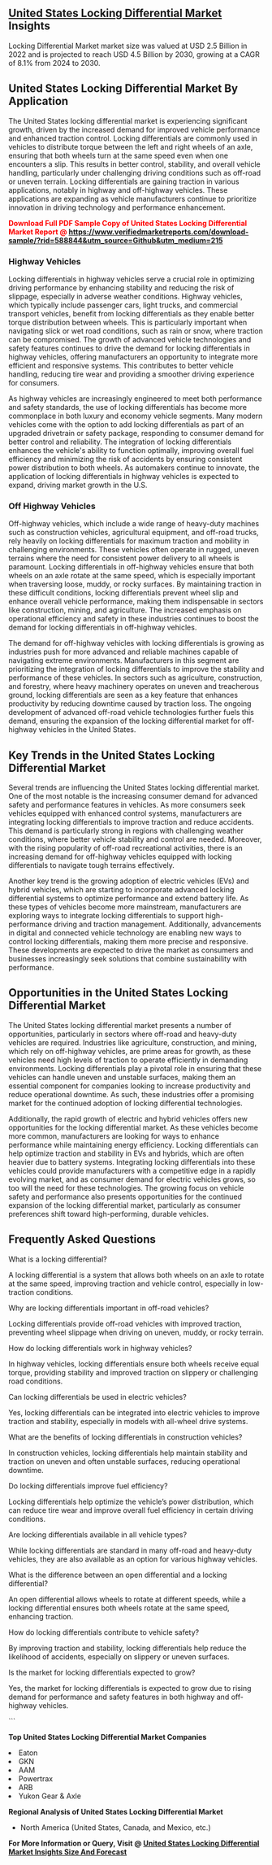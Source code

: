 <h2><a href="https://www.verifiedmarketreports.com/download-sample/?rid=588844&amp;utm_source=Github&amp;utm_medium=215" target="_blank">United States Locking Differential Market</a> Insights</h2><p>Locking Differential Market market size was valued at USD 2.5 Billion in 2022 and is projected to reach USD 4.5 Billion by 2030, growing at a CAGR of 8.1% from 2024 to 2030.</p><p><h2>United States Locking Differential Market By Application</h2><p>The United States locking differential market is experiencing significant growth, driven by the increased demand for improved vehicle performance and enhanced traction control. Locking differentials are commonly used in vehicles to distribute torque between the left and right wheels of an axle, ensuring that both wheels turn at the same speed even when one encounters a slip. This results in better control, stability, and overall vehicle handling, particularly under challenging driving conditions such as off-road or uneven terrain. Locking differentials are gaining traction in various applications, notably in highway and off-highway vehicles. These applications are expanding as vehicle manufacturers continue to prioritize innovation in driving technology and performance enhancement. </p><p><strong><p><span class=""><span style="color: #ff0000;"><strong>Download Full PDF Sample Copy of United States Locking Differential Market Report</strong> @ </span><a href="https://www.verifiedmarketreports.com/download-sample/?rid=588844&amp;utm_source=Github&amp;utm_medium=215" target="_blank">https://www.verifiedmarketreports.com/download-sample/?rid=588844&amp;utm_source=Github&amp;utm_medium=215</a></span></p></strong></p><h3>Highway Vehicles</h3><p>Locking differentials in highway vehicles serve a crucial role in optimizing driving performance by enhancing stability and reducing the risk of slippage, especially in adverse weather conditions. Highway vehicles, which typically include passenger cars, light trucks, and commercial transport vehicles, benefit from locking differentials as they enable better torque distribution between wheels. This is particularly important when navigating slick or wet road conditions, such as rain or snow, where traction can be compromised. The growth of advanced vehicle technologies and safety features continues to drive the demand for locking differentials in highway vehicles, offering manufacturers an opportunity to integrate more efficient and responsive systems. This contributes to better vehicle handling, reducing tire wear and providing a smoother driving experience for consumers. </p><p>As highway vehicles are increasingly engineered to meet both performance and safety standards, the use of locking differentials has become more commonplace in both luxury and economy vehicle segments. Many modern vehicles come with the option to add locking differentials as part of an upgraded drivetrain or safety package, responding to consumer demand for better control and reliability. The integration of locking differentials enhances the vehicle's ability to function optimally, improving overall fuel efficiency and minimizing the risk of accidents by ensuring consistent power distribution to both wheels. As automakers continue to innovate, the application of locking differentials in highway vehicles is expected to expand, driving market growth in the U.S. </p><h3>Off Highway Vehicles</h3><p>Off-highway vehicles, which include a wide range of heavy-duty machines such as construction vehicles, agricultural equipment, and off-road trucks, rely heavily on locking differentials for maximum traction and mobility in challenging environments. These vehicles often operate in rugged, uneven terrains where the need for consistent power delivery to all wheels is paramount. Locking differentials in off-highway vehicles ensure that both wheels on an axle rotate at the same speed, which is especially important when traversing loose, muddy, or rocky surfaces. By maintaining traction in these difficult conditions, locking differentials prevent wheel slip and enhance overall vehicle performance, making them indispensable in sectors like construction, mining, and agriculture. The increased emphasis on operational efficiency and safety in these industries continues to boost the demand for locking differentials in off-highway vehicles. </p><p>The demand for off-highway vehicles with locking differentials is growing as industries push for more advanced and reliable machines capable of navigating extreme environments. Manufacturers in this segment are prioritizing the integration of locking differentials to improve the stability and performance of these vehicles. In sectors such as agriculture, construction, and forestry, where heavy machinery operates on uneven and treacherous ground, locking differentials are seen as a key feature that enhances productivity by reducing downtime caused by traction loss. The ongoing development of advanced off-road vehicle technologies further fuels this demand, ensuring the expansion of the locking differential market for off-highway vehicles in the United States. </p><h2>Key Trends in the United States Locking Differential Market</h2><p>Several trends are influencing the United States locking differential market. One of the most notable is the increasing consumer demand for advanced safety and performance features in vehicles. As more consumers seek vehicles equipped with enhanced control systems, manufacturers are integrating locking differentials to improve traction and reduce accidents. This demand is particularly strong in regions with challenging weather conditions, where better vehicle stability and control are needed. Moreover, with the rising popularity of off-road recreational activities, there is an increasing demand for off-highway vehicles equipped with locking differentials to navigate tough terrains effectively. </p><p>Another key trend is the growing adoption of electric vehicles (EVs) and hybrid vehicles, which are starting to incorporate advanced locking differential systems to optimize performance and extend battery life. As these types of vehicles become more mainstream, manufacturers are exploring ways to integrate locking differentials to support high-performance driving and traction management. Additionally, advancements in digital and connected vehicle technology are enabling new ways to control locking differentials, making them more precise and responsive. These developments are expected to drive the market as consumers and businesses increasingly seek solutions that combine sustainability with performance.</p><h2>Opportunities in the United States Locking Differential Market</h2><p>The United States locking differential market presents a number of opportunities, particularly in sectors where off-road and heavy-duty vehicles are required. Industries like agriculture, construction, and mining, which rely on off-highway vehicles, are prime areas for growth, as these vehicles need high levels of traction to operate efficiently in demanding environments. Locking differentials play a pivotal role in ensuring that these vehicles can handle uneven and unstable surfaces, making them an essential component for companies looking to increase productivity and reduce operational downtime. As such, these industries offer a promising market for the continued adoption of locking differential technologies. </p><p>Additionally, the rapid growth of electric and hybrid vehicles offers new opportunities for the locking differential market. As these vehicles become more common, manufacturers are looking for ways to enhance performance while maintaining energy efficiency. Locking differentials can help optimize traction and stability in EVs and hybrids, which are often heavier due to battery systems. Integrating locking differentials into these vehicles could provide manufacturers with a competitive edge in a rapidly evolving market, and as consumer demand for electric vehicles grows, so too will the need for these technologies. The growing focus on vehicle safety and performance also presents opportunities for the continued expansion of the locking differential market, particularly as consumer preferences shift toward high-performing, durable vehicles. </p><h2>Frequently Asked Questions</h2><p>What is a locking differential?</p><p>A locking differential is a system that allows both wheels on an axle to rotate at the same speed, improving traction and vehicle control, especially in low-traction conditions.</p><p>Why are locking differentials important in off-road vehicles?</p><p>Locking differentials provide off-road vehicles with improved traction, preventing wheel slippage when driving on uneven, muddy, or rocky terrain.</p><p>How do locking differentials work in highway vehicles?</p><p>In highway vehicles, locking differentials ensure both wheels receive equal torque, providing stability and improved traction on slippery or challenging road conditions.</p><p>Can locking differentials be used in electric vehicles?</p><p>Yes, locking differentials can be integrated into electric vehicles to improve traction and stability, especially in models with all-wheel drive systems.</p><p>What are the benefits of locking differentials in construction vehicles?</p><p>In construction vehicles, locking differentials help maintain stability and traction on uneven and often unstable surfaces, reducing operational downtime.</p><p>Do locking differentials improve fuel efficiency?</p><p>Locking differentials help optimize the vehicle’s power distribution, which can reduce tire wear and improve overall fuel efficiency in certain driving conditions.</p><p>Are locking differentials available in all vehicle types?</p><p>While locking differentials are standard in many off-road and heavy-duty vehicles, they are also available as an option for various highway vehicles.</p><p>What is the difference between an open differential and a locking differential?</p><p>An open differential allows wheels to rotate at different speeds, while a locking differential ensures both wheels rotate at the same speed, enhancing traction.</p><p>How do locking differentials contribute to vehicle safety?</p><p>By improving traction and stability, locking differentials help reduce the likelihood of accidents, especially on slippery or uneven surfaces.</p><p>Is the market for locking differentials expected to grow?</p><p>Yes, the market for locking differentials is expected to grow due to rising demand for performance and safety features in both highway and off-highway vehicles.</p>```</p><p><strong>Top United States Locking Differential Market Companies</strong></p><div data-test-id=""><p><li>Eaton</li><li> GKN</li><li> AAM</li><li> Powertrax</li><li> ARB</li><li> Yukon Gear & Axle</li></p><div><strong>Regional Analysis of&nbsp;United States Locking Differential Market</strong></div><ul><li dir="ltr"><p dir="ltr">North America&nbsp;(United States, Canada, and Mexico, etc.)</p></li></ul><p><strong>For More Information or Query, Visit @&nbsp;</strong><strong><a href="https://www.verifiedmarketreports.com/product/locking-differential-market/?utm_source=Github&amp;utm_medium=215" target="_blank">United States Locking Differential Market Insights Size And Forecast</a></strong></p></div>
